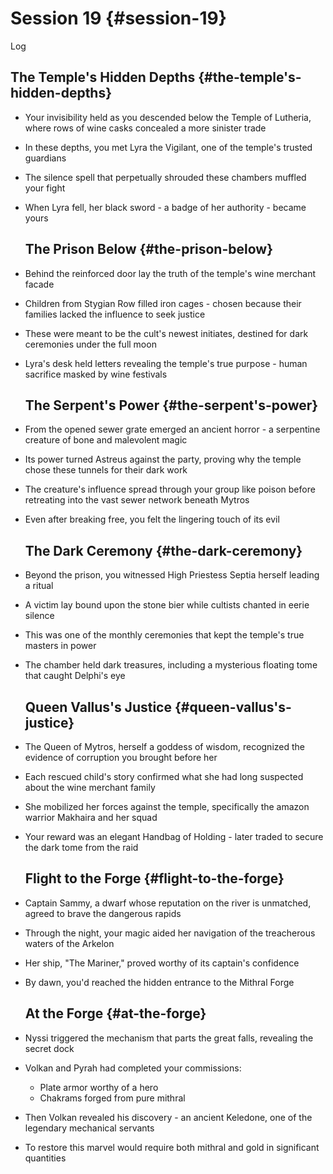 # Session 19 {#session-19}

Log

## **The Temple's Hidden Depths** {#the-temple's-hidden-depths}

* Your invisibility held as you descended below the Temple of Lutheria, where rows of wine casks concealed a more sinister trade  
* In these depths, you met Lyra the Vigilant, one of the temple's trusted guardians  
* The silence spell that perpetually shrouded these chambers muffled your fight  
* When Lyra fell, her black sword \- a badge of her authority \- became yours

  ## **The Prison Below** {#the-prison-below}

* Behind the reinforced door lay the truth of the temple's wine merchant facade  
* Children from Stygian Row filled iron cages \- chosen because their families lacked the influence to seek justice  
* These were meant to be the cult's newest initiates, destined for dark ceremonies under the full moon  
* Lyra's desk held letters revealing the temple's true purpose \- human sacrifice masked by wine festivals

  ## **The Serpent's Power** {#the-serpent's-power}

* From the opened sewer grate emerged an ancient horror \- a serpentine creature of bone and malevolent magic  
* Its power turned Astreus against the party, proving why the temple chose these tunnels for their dark work  
* The creature's influence spread through your group like poison before retreating into the vast sewer network beneath Mytros  
* Even after breaking free, you felt the lingering touch of its evil

  ## **The Dark Ceremony** {#the-dark-ceremony}

* Beyond the prison, you witnessed High Priestess Septia herself leading a ritual  
* A victim lay bound upon the stone bier while cultists chanted in eerie silence  
* This was one of the monthly ceremonies that kept the temple's true masters in power  
* The chamber held dark treasures, including a mysterious floating tome that caught Delphi's eye

  ## **Queen Vallus's Justice** {#queen-vallus's-justice}

* The Queen of Mytros, herself a goddess of wisdom, recognized the evidence of corruption you brought before her  
* Each rescued child's story confirmed what she had long suspected about the wine merchant family  
* She mobilized her forces against the temple, specifically the amazon warrior Makhaira and her squad  
* Your reward was an elegant Handbag of Holding \- later traded to secure the dark tome from the raid

  ## **Flight to the Forge** {#flight-to-the-forge}

* Captain Sammy, a dwarf whose reputation on the river is unmatched, agreed to brave the dangerous rapids  
* Through the night, your magic aided her navigation of the treacherous waters of the Arkelon  
* Her ship, "The Mariner," proved worthy of its captain's confidence  
* By dawn, you'd reached the hidden entrance to the Mithral Forge

  ## **At the Forge** {#at-the-forge}

* Nyssi triggered the mechanism that parts the great falls, revealing the secret dock  
* Volkan and Pyrah had completed your commissions:  
  * Plate armor worthy of a hero  
  * Chakrams forged from pure mithral  
* Then Volkan revealed his discovery \- an ancient Keledone, one of the legendary mechanical servants  
* To restore this marvel would require both mithral and gold in significant quantities
